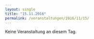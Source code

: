 ```yaml
---
layout: single
title: "15.11.2016"
permalink: /veranstaltungen/2016/11/15/
---
```


Keine Veranstaltung an diesem Tag.
